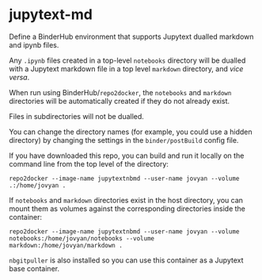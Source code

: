 # jupytext-md
Define a BinderHub environment that supports Jupytext dualled markdown and ipynb files.

Any `.ipynb` files created in a top-level `notebooks` directory will be dualled with a Jupytext markdown file in a top level `markdown` directory, and *vice versa*.

When run using BinderHub/`repo2docker`, the `notebooks` and `markdown` directories will be automatically created if they do not already exist.

Files in subdirectories will not be dualled.

You can change the directory names (for example, you could use a hidden directory) by changing the settings in the `binder/postBuild` config file.

If you have downloaded this repo, you can build and run it locally on the command line from the top level of the directory:

`repo2docker --image-name jupytextnbmd --user-name jovyan --volume .:/home/jovyan .`

If `notebooks` and `markdown` directories exist in the host directory, you can mount them as volumes against the corresponding directories inside the container:

`repo2docker --image-name jupytextnbmd --user-name jovyan --volume notebooks:/home/jovyan/notebooks --volume markdown:/home/jovyan/markdown .`

`nbgitpuller` is also installed so you can use this container as a Jupytext base container.
